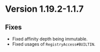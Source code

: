# Version 1.19.2-1.1.7

## Fixes

- Fixed affinity depth being immutable.
- Fixed usages of `RegistryAccess#BUILTIN`.
